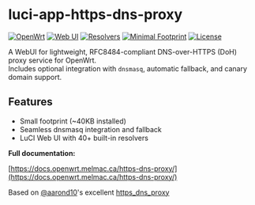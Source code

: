 # luci-app-https-dns-proxy

[![OpenWrt](https://img.shields.io/badge/OpenWrt-Compatible-blueviolet)](https://openwrt.org)
[![Web UI](https://img.shields.io/badge/Web_UI-Available-blue)](https://docs.openwrt.melmac.ca/https-dns-proxy/)
[![Resolvers](https://img.shields.io/badge/Resolvers-40%2B%20Built--in-brightgreen)](https://docs.openwrt.melmac.ca/https-dns-proxy/)
[![Minimal Footprint](https://img.shields.io/badge/Size-~40KB-green)](https://github.com/stangri/https-dns-proxy)
[![License](https://img.shields.io/badge/License-MIT-lightgrey)](https://github.com/stangri/https-dns-proxy/blob/master/LICENSE)

A WebUI for lightweight, RFC8484-compliant DNS-over-HTTPS (DoH) proxy service for OpenWrt.  
Includes optional integration with `dnsmasq`, automatic fallback, and canary domain support.

## Features

- Small footprint (~40KB installed)
- Seamless dnsmasq integration and fallback
- LuCI Web UI with 40+ built-in resolvers

**Full documentation:**

[https://docs.openwrt.melmac.ca/https-dns-proxy/](https://docs.openwrt.melmac.ca/https-dns-proxy/)

Based on [@aarond10](https://github.com/aarond10)'s excellent [https_dns_proxy](https://github.com/aarond10/https_dns_proxy)
